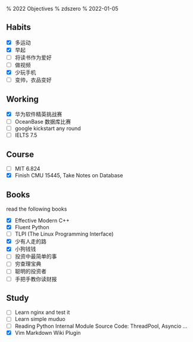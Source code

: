 % 2022 Objectives
% zdszero
% 2022-01-05

## Habits

- [x] 多运动
- [x] 早起
- [ ] 将读书作为爱好
- [ ] 做视频
- [x] 少玩手机
- [ ] 变帅，衣品变好

## Working

- [x] 华为软件精英挑战赛
- [ ] OceanBase 数据库比赛
- [ ] google kickstart any round
- [ ] IELTS 7.5

## Course

- [ ] MIT 6.824
- [x] Finish CMU 15445, Take Notes on Database

## Books

read the following books

- [x] Effective Modern C++
- [x] Fluent Python
- [ ] TLPI (The Linux Programming Interface)
- [x] 少有人走的路
- [x] 小狗钱钱
- [ ] 投资中最简单的事
- [ ] 穷查理宝典
- [ ] 聪明的投资者
- [ ] 手把手教你读财报

## Study

- [ ] Learn nginx and test it
- [ ] Learn simple muduo
- [ ] Reading Python Internal Module Source Code: ThreadPool, Asyncio ...
- [x] Vim Markdown Wiki Plugin
